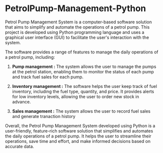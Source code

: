 # PetrolPump-Management-Python

Petrol Pump Management System is a computer-based software solution that aims to simplify and automate the operations of a petrol pump. This project is developed using Python programming language and uses a graphical user interface (GUI) to facilitate the user's interaction with the system.

The software provides a range of features to manage the daily operations of a petrol pump, including:

1. **Pump management :** The system allows the user to manage the pumps at the petrol station, enabling them to monitor the status of each pump and track fuel sales for each pump.

2. **Inventory management :** The software helps the user keep track of fuel inventory, including the fuel type, quantity, and price. It provides alerts for low inventory levels, allowing the user to order new stock in advance.

3. **Sales management :** The system allows the user to record fuel sales and generate tranaction history

Overall, the Petrol Pump Management System developed using Python is a user-friendly, feature-rich software solution that simplifies and automates the daily operations of a petrol pump. It helps the user to streamline their operations, save time and effort, and make informed decisions based on accurate data.
